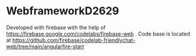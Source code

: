 # WebframeworkD2629

Developed with firebase with the help of https://firebase.google.com/codelabs/firebase-web . Code base is located at https://github.com/firebase/codelab-friendlychat-web/tree/main/angularfire-start
